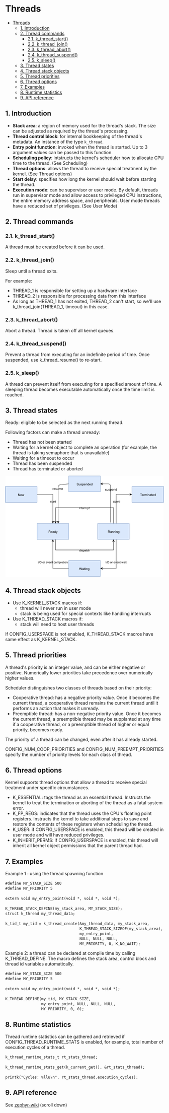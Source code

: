 # Threads
- [Threads](#threads)
  - [1. Introduction](#1-introduction)
  - [2. Thread commands](#2-thread-commands)
    - [2.1. k_thread_start()](#21-k_thread_start)
    - [2.2. k_thread_join()](#22-k_thread_join)
    - [2.3. k_thread_abort()](#23-k_thread_abort)
    - [2.4. k_thread_suspend()](#24-k_thread_suspend)
    - [2.5. k_sleep()](#25-k_sleep)
  - [3. Thread states](#3-thread-states)
  - [4. Thread stack objects](#4-thread-stack-objects)
  - [5. Thread priorities](#5-thread-priorities)
  - [6. Thread options](#6-thread-options)
  - [7. Examples](#7-examples)
  - [8. Runtime statistics](#8-runtime-statistics)
  - [9. API reference](#9-api-reference)

## 1. Introduction

- **Stack area**: a region of memory used for the thread's stack. The size can be adjusted as required by the thread's processing.
- **Thread control block**: for internal bookkeeping of the thread's metadata. An instance of the type `k_thread`.
- **Entry point function**: invoked when the thread is started. Up to 3 argument values can be passed to this function. 
- **Scheduling policy**: intstructs the kernel's scheduler how to allocate CPU time to the thread. (See Scheduling)
- **Thread options**: allows the thread to receive special treatment by the kernel. (See Thread options)
- **Start delay**: specifies how long the kernel should wait before starting the thread.
- **Execution mode**: can be supervisor or user mode. By default, threads run in supervisor mode and allow access to privileged CPU instructions, the entire memory address space, and peripherals. User mode threads have a reduced set of privileges. (See User Mode)

## 2. Thread commands

### 2.1. k_thread_start()

A thread must be created before it can be used.

### 2.2. k_thread_join()
Sleep until a thread exits. 

For example:
- THREAD_1 is responsible for setting up a hardware interface
- THREAD_2 is responsible for processing data from this interface
- As long as THREAD_1 has not exited, THREAD_2 can't start, so we'll use k_thread_join(THREAD_1, timeout) in this case.

### 2.3. k_thread_abort()
Abort a thread. Thread is taken off all kernel queues.

### 2.4. k_thread_suspend()
Prevent a thread from executing for an indefinite period of time. Once suspended, use k_thread_resume() to re-start.

### 2.5. k_sleep()
A thread can prevent itself from executing for a specified amount of time. A sleeping thread becomes executable automatically once the time limit is reached.

## 3. Thread states
Ready: eligible to be selected as the next running thread.

Following factors can make a thread unready:
- Thread has not been started
- Waiting for a kernel object to complete an operation (for example, the thread is taking semaphore that is unavailable)
- Waiting for a timeout to occur
- Thread has been suspended
- Thread has terminated or aborted

![thread_states](images/thread_states_png.png)

## 4. Thread stack objects
- Use K_KERNEL_STACK macros if:
  - thread will never run in user mode
  - stack is being used for special contexts like handling interrupts
- Use K_THREAD_STACK macros if:
  - stack will need to host user threads

If CONFIG_USERSPACE is not enabled, K_THREAD_STACK macros have same effect as K_KERNEL_STACK.

## 5. Thread priorities
A thread's priority is an integer value, and can be either negative or positive. Numerically lower priorities take precedence over numerically higher values. 

Scheduler distinguishes two classes of threads based on their priority:
- Cooperative thread: has a negative priority value. Once it becomes the current thread, a cooperative thread remains the current thread until it performs an action that makes it unready.
- Preemptible thread: has a non-negative priority value. Once it becomes the current thread, a preemptible thread may be supplanted at any time if a cooperative thread, or a preemptible thread of higher or equal priority, becomes ready.

The priority of a thread can be changed, even after it has already started.

CONFIG_NUM_COOP_PRIORITIES and CONFIG_NUM_PREEMPT_PRIORITIES specify the number of priority levels for each class of thread.

## 6. Thread options
Kernel supports thread options that allow a thread to receive special treatment under specific circumstances.

- K_ESSENTIAL: tags the thread as an essential thread. Instructs the kernel to treat the termination or aborting of the thread as a fatal system error.
- K_FP_REGS: indicates that the thread uses the CPU's floating point registers. Instructs the kernel to take additional steps to save and restore the contents of these registers when scheduling the thread. 
- K_USER: if CONFIG_USERSPACE is enabled, this thread will be created in user mode and will have reduced privileges.
- K_INHERIT_PERMS: if CONFIG_USERSPACE is enabled, this thread will inherit all kernel object permissions that the parent thread had.

## 7. Examples
Example 1 : using the thread spawning function
```
#define MY_STACK_SIZE 500
#define MY_PRIORITY 5

extern void my_entry_point(void *, void *, void *);

K_THREAD_STACK_DEFINE(my_stack_area, MY_STACK_SIZE);
struct k_thread my_thread_data;

k_tid_t my_tid = k_thread_create(&my_thread_data, my_stack_area,
                                 K_THREAD_STACK_SIZEOF(my_stack_area),
                                 my_entry_point,
                                 NULL, NULL, NULL,
                                 MY_PRIORITY, 0, K_NO_WAIT);
```

Example 2: a thread can be declared at compile time by calling K_THREAD_DEFINE. The macro defines the stack area, control block and thread id variables automatically.
```
#define MY_STACK_SIZE 500
#define MY_PRIORITY 5

extern void my_entry_point(void *, void *, void *);

K_THREAD_DEFINE(my_tid, MY_STACK_SIZE,
                my_entry_point, NULL, NULL, NULL,
                MY_PRIORITY, 0, 0);
```

## 8. Runtime statistics
Thread runtime statistics can be gathered and retrieved if CONFIG_THREAD_RUNTIME_STATS is enabled, for example, total number of execution cycles of a thread.

```
k_thread_runtime_stats_t rt_stats_thread;

k_thread_runtime_stats_get(k_current_get(), &rt_stats_thread);

printk("Cycles: %llu\n", rt_stats_thread.execution_cycles);
```

## 9. API reference
See [zephyr-wiki](https://docs.zephyrproject.org/latest/reference/kernel/threads/index.html#api-reference) (scroll down)

